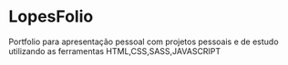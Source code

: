 # LopesFolio
Portfolio para apresentação pessoal com projetos pessoais e de estudo  
utilizando as ferramentas HTML,CSS,SASS,JAVASCRIPT
